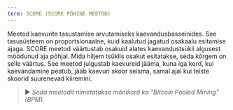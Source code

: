 ```yaml
---
term: SCORE (SCORE PÕHINE MEETOD)
---
```


Meetod kaevurite tasustamise arvutamiseks kaevandusbasseinides. See tasusüsteem on proportsionaalne, kuid kaalutud jagatud osakaalu esitamise ajaga. SCORE meetod väärtustab osakuid alates kaevandustsükli algusest möödunud aja põhjal. Mida hiljem tsüklis osakut esitatakse, seda kõrgem on selle väärtus. See meetod julgustab kaevureid jääma, kuna iga kord, kui kaevandamine peatub, jääb kaevuri skoor seisma, samal ajal kui teiste skoorid suurenevad kiiremini.

> ► *Seda meetodit nimetatakse mõnikord ka "Bitcoin Pooled Mining" (BPM).*